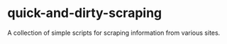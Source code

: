 # quick-and-dirty-scraping
A collection of simple scripts for scraping information from various sites.
